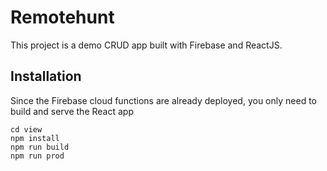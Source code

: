 # Remotehunt

This project is a demo CRUD app built with Firebase and ReactJS.

## Installation
Since the Firebase cloud functions are already deployed, you only need to build and serve the React app

    cd view
    npm install
    npm run build
    npm run prod
